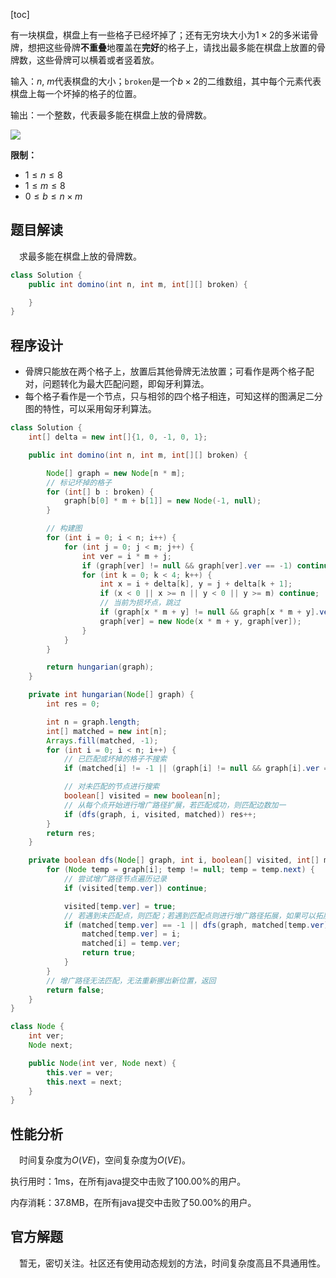 [toc]

有一块棋盘，棋盘上有一些格子已经坏掉了；还有无穷块大小为$1 \times 2$的多米诺骨牌，想把这些骨牌**不重叠**地覆盖在**完好**的格子上，请找出最多能在棋盘上放置的骨牌数，这些骨牌可以横着或者竖着放。

输入：$n$, $m$代表棋盘的大小；`broken`是一个$b \times 2$的二维数组，其中每个元素代表棋盘上每一个坏掉的格子的位置。

输出：一个整数，代表最多能在棋盘上放的骨牌数。

<img src="../images/#lcp04.jpg"  />



**限制：**

* $1 \le n \le 8$
* $1 \le m \le 8$
* $0 \le b \le n \times m$



## 题目解读

&emsp;求最多能在棋盘上放的骨牌数。

```java
class Solution {
    public int domino(int n, int m, int[][] broken) {

    }
}
```

## 程序设计

* 骨牌只能放在两个格子上，放置后其他骨牌无法放置；可看作是两个格子配对，问题转化为最大匹配问题，即匈牙利算法。
* 每个格子看作是一个节点，只与相邻的四个格子相连，可知这样的图满足二分图的特性，可以采用匈牙利算法。

```java
class Solution {
    int[] delta = new int[]{1, 0, -1, 0, 1};

    public int domino(int n, int m, int[][] broken) {

        Node[] graph = new Node[n * m];
        // 标记坏掉的格子
        for (int[] b : broken) {
            graph[b[0] * m + b[1]] = new Node(-1, null);
        }

        // 构建图
        for (int i = 0; i < n; i++) {
            for (int j = 0; j < m; j++) {
                int ver = i * m + j;
                if (graph[ver] != null && graph[ver].ver == -1) continue;
                for (int k = 0; k < 4; k++) {
                    int x = i + delta[k], y = j + delta[k + 1];
                    if (x < 0 || x >= n || y < 0 || y >= m) continue;
                    // 当前为损坏点，跳过
                    if (graph[x * m + y] != null && graph[x * m + y].ver == -1) continue;
                    graph[ver] = new Node(x * m + y, graph[ver]);
                }
            }
        }

        return hungarian(graph);
    }

    private int hungarian(Node[] graph) {
        int res = 0;

        int n = graph.length;
        int[] matched = new int[n];
        Arrays.fill(matched, -1);
        for (int i = 0; i < n; i++) {
            // 已匹配或坏掉的格子不搜索
            if (matched[i] != -1 || (graph[i] != null && graph[i].ver == -1)) continue;

            // 对未匹配的节点进行搜索
            boolean[] visited = new boolean[n];
            // 从每个点开始进行增广路径扩展，若匹配成功，则匹配边数加一
            if (dfs(graph, i, visited, matched)) res++;
        }
        return res;
    }

    private boolean dfs(Node[] graph, int i, boolean[] visited, int[] matched) {
        for (Node temp = graph[i]; temp != null; temp = temp.next) {
            // 尝试增广路径节点遍历记录
            if (visited[temp.ver]) continue;

            visited[temp.ver] = true;
            // 若遇到未匹配点，则匹配；若遇到匹配点则进行增广路径拓展，如果可以拓展，则翻转沿途的匹配边
            if (matched[temp.ver] == -1 || dfs(graph, matched[temp.ver], visited, matched)) {
                matched[temp.ver] = i;
                matched[i] = temp.ver;
                return true;
            }
        }
        // 增广路径无法匹配，无法重新挪出新位置，返回
        return false;
    }
}

class Node {
    int ver;
    Node next;

    public Node(int ver, Node next) {
        this.ver = ver;
        this.next = next;
    }
}
```

## 性能分析

&emsp;时间复杂度为$O(VE)$，空间复杂度为$O(VE)$。

执行用时：1ms，在所有java提交中击败了100.00%的用户。

内存消耗：37.8MB，在所有java提交中击败了50.00%的用户。

## 官方解题

&emsp;暂无，密切关注。社区还有使用动态规划的方法，时间复杂度高且不具通用性。